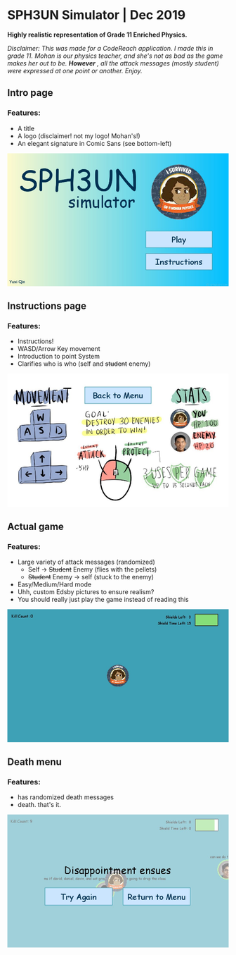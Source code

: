 # SPH3UN Simulator | Dec 2019

**Highly realistic representation of Grade 11 Enriched Physics.**

*Disclaimer: This was made for a CodeReach application. I made this in grade 11. Mohan is our physics teacher, and she's not as bad as the game makes her out to be.* ***However*** *, all the attack messages (mostly student) were expressed at one point or another. Enjoy.*

## Intro page
### Features:
* A title
* A logo (disclaimer! not my logo! Mohan's!)
* An elegant signature in Comic Sans (see bottom-left)
  

![introduction page](/readme-img/introPage.jpg)


## Instructions page
### Features:
* Instructions!
* WASD/Arrow Key movement
* Introduction to point System
* Clarifies who is who (self and ~~student~~ enemy)


![instructions](/readme-img/instructPage.jpg)

## Actual game
### Features:
* Large variety of attack messages (randomized)
  * Self -> ~~Student~~ Enemy (flies with the pellets)
  * ~~Student~~ Enemy -> self (stuck to the enemy)
* Easy/Medium/Hard mode
* Uhh, custom Edsby pictures to ensure realism?
* You should really just play the game instead of reading this


![play](/readme-img/play.jpg)

## Death menu
### Features:
* has randomized death messages
* death. that's it.


![death](/readme-img/deathMenu.jpg)
